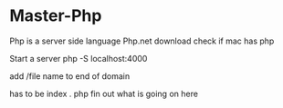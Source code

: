 # Master-Php
Php is a server side language
Php.net download
check if mac has php


Start a server
php -S localhost:4000


add /file name to end of domain


has to be index . php
fin out what is going on here
